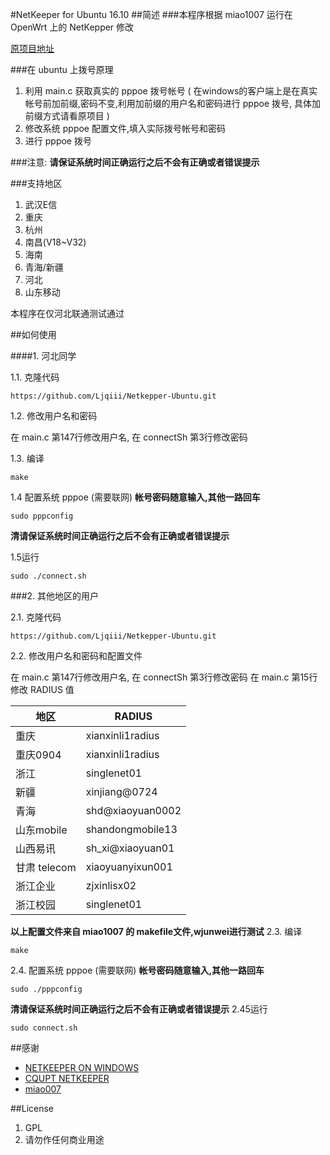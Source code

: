 #NetKeeper for Ubuntu 16.10
##简述
###本程序根据 miao1007 运行在 OpenWrt 上的 NetKepper 修改

[原项目地址](http://www.right.com.cn/forum/thread-141979-1-1.html)

###在 ubuntu 上拨号原理
1. 利用 main.c 获取真实的 pppoe 拨号帐号
( 在windows的客户端上是在真实帐号前加前缀,密码不变,利用加前缀的用户名和密码进行 pppoe 拨号, 具体加前缀方式请看原项目 )
2. 修改系统 pppoe 配置文件,填入实际拨号帐号和密码
3. 进行 pppoe 拨号

###注意:
	**请保证系统时间正确运行之后不会有正确或者错误提示**

###支持地区
1. 武汉E信
2. 重庆
3. 杭州
4. 南昌(V18~V32)
5. 海南
6. 青海/新疆
7. 河北
8. 山东移动

本程序在仅河北联通测试通过

##如何使用


####1. 河北同学

1.1. 克隆代码

```
https://github.com/Ljqiii/Netkepper-Ubuntu.git
```		

1.2. 修改用户名和密码

在 main.c 第147行修改用户名, 在 connectSh 第3行修改密码

1.3. 编译

```
make
```

1.4 配置系统 pppoe (需要联网)
**帐号密码随意输入,其他一路回车**
```
sudo pppconfig
```
**清请保证系统时间正确运行之后不会有正确或者错误提示**

1.5运行

```
sudo ./connect.sh
```


###2. 其他地区的用户

2.1. 克隆代码

```
https://github.com/Ljqiii/Netkepper-Ubuntu.git
```		


2.2. 修改用户名和密码和配置文件

在 main.c 第147行修改用户名, 在 connectSh 第3行修改密码
在 main.c 第15行修改 RADIUS 值

地区 | RADIUS
------|-------
重庆 | xianxinli1radius
重庆0904 | xianxinli1radius
浙江 | singlenet01
新疆 | xinjiang@0724
青海 |shd@xiaoyuan0002
山东mobile | shandongmobile13
山西易讯 | sh_xi@xiaoyuan01
甘肃 telecom | xiaoyuanyixun001
浙江企业 | zjxinlisx02
浙江校园 | singlenet01

**以上配置文件来自 miao1007 的 makefile文件,wjunwei进行测试**
2.3. 编译

```
make
```
2.4. 配置系统 pppoe (需要联网)
**帐号密码随意输入,其他一路回车**
```
sudo ./pppconfig
```
**清请保证系统时间正确运行之后不会有正确或者错误提示**
2.45运行

```
sudo connect.sh
```

##感谢
* [NETKEEPER ON WINDOWS](http://www.purpleroc.com/html/507231.html)
* [CQUPT NETKEEPER](http://bbs.cqupt.edu.cn/nForum/#!article/Unix_Linux/13624)
* [miao007](https://github.com/miao1007/)


##License

1. GPL
2. 请勿作任何商业用途
